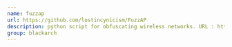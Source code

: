 ```yaml
---
name: fuzzap
url: https://github.com/lostincynicism/FuzzAP
description: python script for obfuscating wireless networks. URL : https://github.com/lostincynicism/FuzzAP Groups : blackarch blackarch-wireless
group: blackarch
---
```

